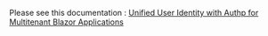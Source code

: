 ﻿
Please see this documentation : [Unified User Identity with Authp for Multitenant Blazor Applications](https://github.com/meliora-solution/MultiTenantIdentityUser/wiki)